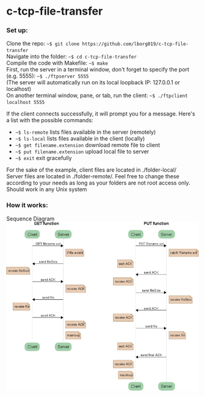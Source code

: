 # c-tcp-file-transfer #

### Set up: ###
Clone the repo:
`~$ git clone https://github.com/lborg019/c-tcp-file-transfer`</br>
Navigate into the folder: `~$ cd c-tcp-file-transfer`</br>
Compile the code with Makefile: `~$ make`</br>
First, run the server in a terminal window, don't forget to specify the port
(e.g. 5555): `~$ ./ftpserver 5555`</br>
(The server will automatically run on its local loopback IP: 127.0.0.1 or localhost)</br>
On another terminal window, pane, or tab, run the client: `~$ ./ftpclient localhost 5555`</br>

If the client connects successfully, it will prompt you for a message.
Here's a list with the possible commands:
- `~$ ls-remote` lists files available in the server (remotely)
- `~$ ls-local` lists files available in the client (locally)
- `~$ get filename.extension` download remote file to client
- `~$ put filename.extension` upload local file to server
- `~$ exit` exit gracefully

For the sake of the example, client files are located in ./folder-local/</br>Server files are located in ./folder-remote/. Feel free to change these
according to your needs as long as your folders are not root access only.</br>
Should work in any Unix system

### How it works: ###
Sequence Diagram
![sequence-diagram.png](sequence-diagram.png)
